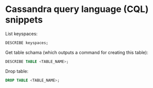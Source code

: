 # Cassandra query language (CQL) snippets
List keyspaces:
```sql
DESCRIBE keyspaces;
```
Get table schama (which outputs a command for creating this table):
```sql
DESCRIBE TABLE <TABLE_NAME>;
```
Drop table:
```sql
DROP TABLE <TABLE_NAME>;
```
